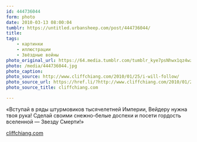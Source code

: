 ```yaml
---
id: 444736044
form: photo
date: 2010-03-13 08:00:04
tumblr: https://untitled.urbansheep.com/post/444736044/
title:
tags:
    - картинки
    - иллюстрации
    - Звёздные войны
photo_original_url: https://64.media.tumblr.com/tumblr_kye7psNhwx1qz4wzio1_1280.jpg
photo: /media/444736044.jpg
photo_caption: 
photo_source: http://www.cliffchiang.com/2010/01/25/i-will-follow/
photo_source_url: https://href.li/?http://www.cliffchiang.com/2010/01/25/i-will-follow/
photo_source_title: cliffchiang.com

---
```


<p>«Вступай в ряды штурмовиков тысячелетней Империи, Вейдеру нужна твоя рука! Сделай своими снежно-белые доспехи и посети гордость вселенной — Звезду Смерти!»</p>

<p><a href="http://www.cliffchiang.com/2010/01/25/i-will-follow/">cliffchiang.com</a></p>
